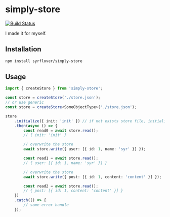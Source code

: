 # simply-store

[![Build Status](https://travis-ci.org/syrflover/simply-store.png?branch=master)](https://travis-ci.org/syrflover/simply-store)

I made it for myself.

## Installation

```sh
npm install syrflover/simply-store
```

## Usage

```ts
import { createStore } from 'simply-store';

const store = createStore('./store.json');
// or use generic
const store = createStore<SomeObjectType>('./store.json');

store
    .initialize({ init: 'init' }) // if not exists store file, initialize store with init value
    .then(async () => {
        const read0 = await store.read();
        // { init: 'init' }

        // overwrite the store
        await store.write({ user: [{ id: 1, name: 'syr' }] });

        const read1 = await store.read();
        // { user: [{ id: 1, name: 'syr' }] }

        // overwrite the store
        await store.write({ post: [{ id: 1, content: 'content' }] });

        const read2 = await store.read();
        // { post: [{ id: 1, content: 'content' }] }
    })
    .catch(() => {
        // some error handle
    });
```
